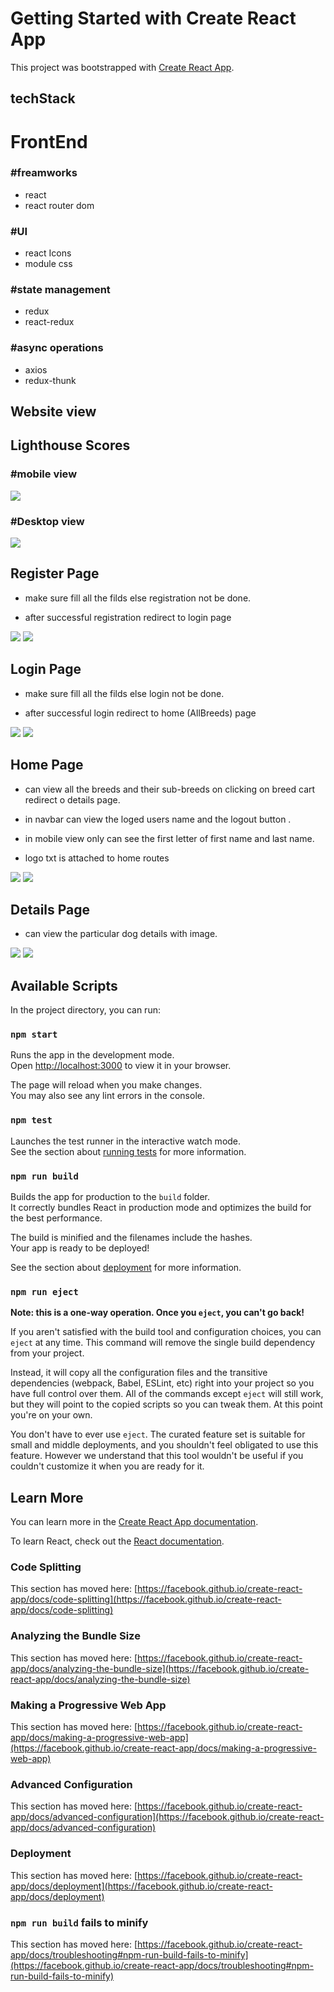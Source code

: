 # Getting Started with Create React App

This project was bootstrapped with [Create React App](https://github.com/facebook/create-react-app).
## techStack


# FrontEnd

### #freamworks

- react
- react router dom

### #UI
- react Icons
- module css

### #state management

- redux
- react-redux

### #async operations

- axios
- redux-thunk


## Website view

## Lighthouse Scores

### #mobile view
<img src="https://miro.medium.com/max/720/1*uWUZWCrgTNTMiSJKUJ15aA.webp">

### #Desktop view
<img src="https://miro.medium.com/max/720/1*TlVMBkUagEZOH-wVLvX4Rg.webp">


## Register Page
- make sure fill all the filds else registration not be done.

- after successful registration redirect to login page 

<img src="https://miro.medium.com/max/720/1*bS-DwcoZvXZGGEDTmtNqKg.webp">
<img src="https://miro.medium.com/max/640/1*YwIh6TcE8CSWqbvVaAbUCw.webp">

## Login Page

- make sure fill all the filds else login not be done.

- after successful login redirect to home (AllBreeds) page

<img src="https://miro.medium.com/max/720/1*EE6B6hGmXntWXGD5-IlB0Q.webp">

<img src="https://miro.medium.com/max/640/1*57qyi6dSxxxJLSTFD3ho1A.webp">

## Home Page

- can view all the breeds and their sub-breeds on clicking on breed cart redirect o details page.

- in navbar can view the loged users name and the logout button .
- in mobile view only can see the first letter of first name and last name.

- logo txt is attached to home routes

<img src="https://miro.medium.com/max/1400/1*UdaGIO75AmOvliDgT3ZZyQ.webp">
<img src="https://miro.medium.com/max/640/1*30nsJL6Urlaacvrkqlhdew.webp">

## Details Page

- can view the particular dog details with image.

<img src="https://miro.medium.com/max/720/1*35Tuksh9vVrT1H1IigZ-Eg.webp">
<img src="https://miro.medium.com/max/640/1*Fy1mmFuFFGnobABqD1uCbw.webp">


## Available Scripts

In the project directory, you can run:

### `npm start`

Runs the app in the development mode.\
Open [http://localhost:3000](http://localhost:3000) to view it in your browser.

The page will reload when you make changes.\
You may also see any lint errors in the console.

### `npm test`

Launches the test runner in the interactive watch mode.\
See the section about [running tests](https://facebook.github.io/create-react-app/docs/running-tests) for more information.

### `npm run build`

Builds the app for production to the `build` folder.\
It correctly bundles React in production mode and optimizes the build for the best performance.

The build is minified and the filenames include the hashes.\
Your app is ready to be deployed!

See the section about [deployment](https://facebook.github.io/create-react-app/docs/deployment) for more information.

### `npm run eject`

**Note: this is a one-way operation. Once you `eject`, you can't go back!**

If you aren't satisfied with the build tool and configuration choices, you can `eject` at any time. This command will remove the single build dependency from your project.

Instead, it will copy all the configuration files and the transitive dependencies (webpack, Babel, ESLint, etc) right into your project so you have full control over them. All of the commands except `eject` will still work, but they will point to the copied scripts so you can tweak them. At this point you're on your own.

You don't have to ever use `eject`. The curated feature set is suitable for small and middle deployments, and you shouldn't feel obligated to use this feature. However we understand that this tool wouldn't be useful if you couldn't customize it when you are ready for it.

## Learn More

You can learn more in the [Create React App documentation](https://facebook.github.io/create-react-app/docs/getting-started).

To learn React, check out the [React documentation](https://reactjs.org/).

### Code Splitting

This section has moved here: [https://facebook.github.io/create-react-app/docs/code-splitting](https://facebook.github.io/create-react-app/docs/code-splitting)

### Analyzing the Bundle Size

This section has moved here: [https://facebook.github.io/create-react-app/docs/analyzing-the-bundle-size](https://facebook.github.io/create-react-app/docs/analyzing-the-bundle-size)

### Making a Progressive Web App

This section has moved here: [https://facebook.github.io/create-react-app/docs/making-a-progressive-web-app](https://facebook.github.io/create-react-app/docs/making-a-progressive-web-app)

### Advanced Configuration

This section has moved here: [https://facebook.github.io/create-react-app/docs/advanced-configuration](https://facebook.github.io/create-react-app/docs/advanced-configuration)

### Deployment

This section has moved here: [https://facebook.github.io/create-react-app/docs/deployment](https://facebook.github.io/create-react-app/docs/deployment)

### `npm run build` fails to minify

This section has moved here: [https://facebook.github.io/create-react-app/docs/troubleshooting#npm-run-build-fails-to-minify](https://facebook.github.io/create-react-app/docs/troubleshooting#npm-run-build-fails-to-minify)
